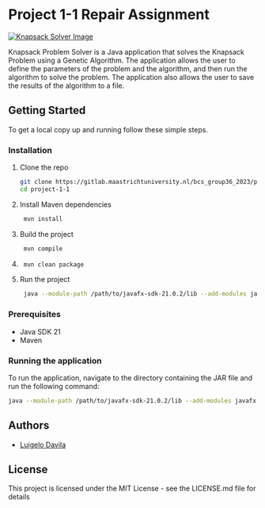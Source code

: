 # Project 1-1 Repair Assignment

[![Knapsack Solver Image](https://github.com/luigi-dv/knapsack-solver/actions/workflows/docker-image.yml/badge.svg)](https://github.com/luigi-dv/knapsack-solver/actions/workflows/docker-image.yml)

Knapsack Problem Solver is a Java application that solves the Knapsack Problem using a Genetic Algorithm. The application allows the user to define the parameters of the problem and the algorithm, and then run the algorithm to solve the problem. The application also allows the user to save the results of the algorithm to a file.

## Getting Started

To get a local copy up and running follow these simple steps.

### Installation

1. Clone the repo
   ```sh
   git clone https://gitlab.maastrichtuniversity.nl/bcs_group36_2023/project-1-1.git 
   cd project-1-1
   ```
2. Install Maven dependencies
   ```sh
    mvn install
    ```
3. Build the project
   ```sh
    mvn compile
   ```
4. ```sh
    mvn clean package
   ```
5. Run the project
   ```sh
    java --module-path /path/to/javafx-sdk-21.0.2/lib --add-modules javafx.controls,javafx.fxml -jar target/project11cs-3.0.jar
   ```
### Prerequisites

- Java SDK 21
- Maven

### Running the application

To run the application, navigate to the directory containing the JAR file and run the following command:

```bash
java --module-path /path/to/javafx-sdk-21.0.2/lib --add-modules javafx.controls,javafx.fxml -jar project11cs-3.0.jar
```

## Authors

- [Luigelo Davila](mailto:l.davilavilchez@student.maastrichtuniversity.nl)

## License
This project is licensed under the MIT License - see the LICENSE.md file for details

